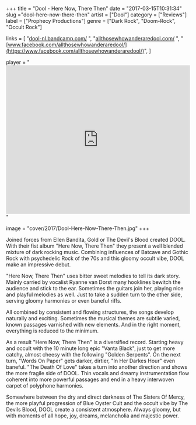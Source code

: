 +++
title = "Dool - Here Now, There Then"
date = "2017-03-15T10:31:34"
slug ="dool-here-now-there-then"
artist = ["Dool"]
category = ["Reviews"]
label = ["Prophecy Productions"]
genre = ["Dark Rock", "Doom-Rock", "Occult Rock"]

links = [
    "[dool-nl.bandcamp.com/](https://dool-nl.bandcamp.com/)  ",
    "[allthosewhowanderaredool.com/](http://allthosewhowanderaredool.com/)  ",
    "[www.facebook.com/allthosewhowanderaredool/](https://www.facebook.com/allthosewhowanderaredool/)",
]

player = "<iframe style='border: 0; width: 100%; height: 406px;' src='https://bandcamp.com/EmbeddedPlayer/album=333540023/size=large/bgcol=333333/linkcol=ffffff/artwork=none/transparent=true/' ></iframe>"

image = "cover/2017/Dool-Here-Now-There-Then.jpg"
+++

Joined forces from Ellen Bandita, Gold or The Devil's Blood created DOOL. With their fist album "Here Now, There Then" they present a well blended mixture of dark rocking music. Combining influences of Batcave and Gothic Rock with psychedelic Rock of the 70s and this gloomy occult vibe, DOOL make an impressive debut.

"Here Now, There Then" uses bitter sweet melodies to tell its dark story. Mainly carried by vocalist Ryanne van Dorst many hooklines bewitch the audience and stick to the ear. Sometimes the guitars join her, playing nice and playful melodies as well. Just to take a sudden turn to the other side, serving gloomy harmonies or even baneful riffs.

All combined by consistent and flowing structures, the songs develop naturally and exciting. Sometimes the musical themes are subtile varied, known passages varnished with new elements. And in the right moment, everything is reduced to the minimum.

As a result "Here Now, There Then" is a diversified record. Starting heavy and occult with the 10 minute long epic "Vanta Black", just to get more catchy, almost cheesy with the following "Golden Serpents". On the next turn, "Words On Paper" gets darker, dirtier,  "In Her Darkes Hour" even baneful. "The Death Of Love" takes a turn into another direction and shows the more fragile side of DOOL. Thin vocals and dreamy instrumentation flow coherent into more powerful passages and end in a heavy interwoven carpet of polyphone harmonies.

Somewhere between the dry and direct darkness of The Sisters Of Mercy, the more playful progression of Blue Oyster Cult and the occult vibe by The Devils Blood, DOOL create a consistent atmosphere. Always gloomy, but with moments of all hope, joy, dreams, melancholia and majestic power.
